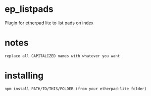 ep_listpads
===========

Plugin for etherpad lite to list pads on index

# notes
    replace all CAPITALIZED names with whatever you want

# installing

    npm install PATH/TO/THIS/FOLDER (from your etherpad-lite folder)
